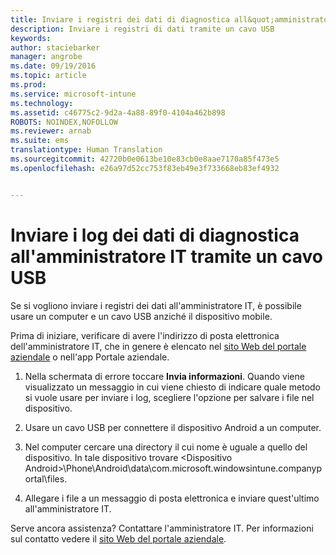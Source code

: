 ```yaml
---
title: Inviare i registri dei dati di diagnostica all&quot;amministratore IT tramite un cavo USB | Microsoft Intune
description: Inviare i registri di dati tramite un cavo USB
keywords: 
author: staciebarker
manager: angrobe
ms.date: 09/19/2016
ms.topic: article
ms.prod: 
ms.service: microsoft-intune
ms.technology: 
ms.assetid: c46775c2-9d2a-4a88-89f0-4104a462b898
ROBOTS: NOINDEX,NOFOLLOW
ms.reviewer: arnab
ms.suite: ems
translationtype: Human Translation
ms.sourcegitcommit: 42720b0e0613be10e83cb0e8aae7170a85f473e5
ms.openlocfilehash: e26a97d52cc753f83eb49e3f733668eb83ef4932


---
```



# Inviare i log dei dati di diagnostica all'amministratore IT tramite un cavo USB

Se si vogliono inviare i registri dei dati all'amministratore IT, è possibile usare un computer e un cavo USB anziché il dispositivo mobile.

 Prima di iniziare, verificare di avere l'indirizzo di posta elettronica dell'amministratore IT, che in genere è elencato nel [sito Web del portale aziendale](http://portal.manage.microsoft.com) o nell'app Portale aziendale.

1.  Nella schermata di errore toccare **Invia informazioni**. Quando viene visualizzato un messaggio in cui viene chiesto di indicare quale metodo si vuole usare per inviare i log, scegliere l'opzione per salvare i file nel dispositivo.

2.  Usare un cavo USB per connettere il dispositivo Android a un computer.

3.  Nel computer cercare una directory il cui nome è uguale a quello del dispositivo. In tale dispositivo trovare &lt;Dispositivo Android&gt;\Phone\Android\data\com.microsoft.windowsintune.companyportal\files\.

4.  Allegare i file a un messaggio di posta elettronica e inviare quest'ultimo all'amministratore IT.

Serve ancora assistenza? Contattare l'amministratore IT. Per informazioni sul contatto vedere il [sito Web del portale aziendale](http://portal.manage.microsoft.com).



<!--HONumber=Oct16_HO2-->



